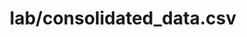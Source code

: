 ---  
schema: schema::lab/consolidated_data.csv  
title: lab/consolidated_data.csv  
organization: Lab  
notes: Used in 12 lineage(s)  
resources:  
  - name: lab/consolidated_data.csv 
    url: file:/Users/kensu/Customers/Kensu/LoanApproval/LAB/masterdata/lab/consolidated_data.csv 
    format : CSV  
license: None  
category:
  - Loan Acceptance Product  
maintainer: User  
maintainer_email: UserMail  
---
